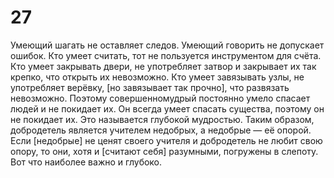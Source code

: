 # 27

Умеющий шагать не оставляет следов. Умеющий говорить не допускает ошибок. Кто умеет считать, тот не пользуется инструментом для счёта. Кто умеет закрывать двери, не употребляет затвор и закрывает их так крепко, что открыть их невозможно. Кто умеет завязывать узлы, не употребляет верёвку, [но завязывает так прочно], что развязать невозможно. Поэтому совершенномудрый постоянно умело спасает людей и не покидает их. Он всегда умеет спасать существа, поэтому он не покидает их. Это называется глубокой мудростью. Таким образом, добродетель является учителем недобрых, а недобрые — её опорой. Если [недобрые] не ценят своего учителя и добродетель не любит свою опору, то они, хотя и [считают себя] разумными, погружены в слепоту. Вот что наиболее важно и глубоко.